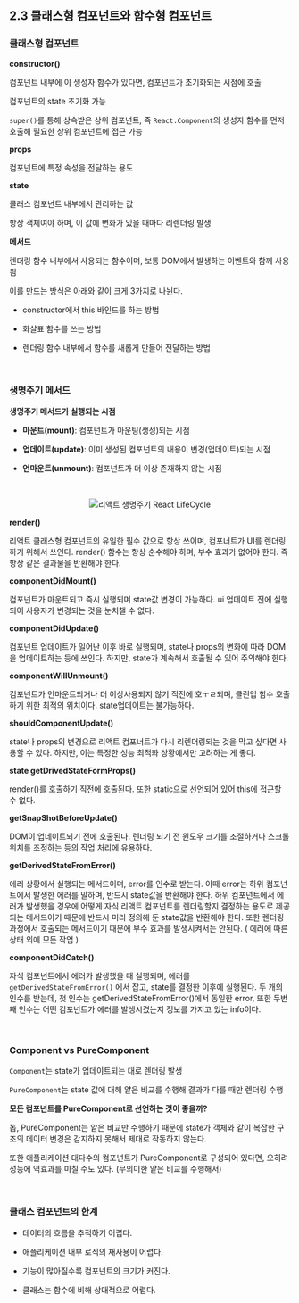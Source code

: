 ## 2.3 클래스형 컴포넌트와 함수형 컴포넌트

### 클래스형 컴포넌트

**constructor()**

컴포넌트 내부에 이 생성자 함수가 있다면, 컴포넌트가 초기화되는 시점에 호출

컴포넌트의 state 초기화 가능

`super()`를 통해 상속받은 상위 컴포넌트, 즉 `React.Component`의 생성자 함수를 먼저 호출해 필요한 상위 컴포넌트에 접근 가능

**props**

컴포넌트에 특정 속성을 전달하는 용도

**state**

클래스 컴포넌트 내부에서 관리하는 값

항상 객체여야 하며, 이 값에 변화가 있을 때마다 리렌더링 발생

**메서드**

렌더링 함수 내부에서 사용되는 함수이며, 보통 DOM에서 발생하는 이벤트와 함께 사용됨

이를 만드는 방식은 아래와 같이 크게 3가지로 나뉜다.

- constructor에서 this 바인드를 하는 방법

- 화살표 함수를 쓰는 방법

- 렌더링 함수 내부에서 함수를 새롭게 만들어 전달하는 방법

<br/>

### 생명주기 메서드

**생명주기 메서드가 실행되는 시점**

- **마운트(mount)**: 컴포넌트가 마운팅(생성)되는 시점

- **업데이트(update)**: 이미 생성된 컴포넌트의 내용이 변경(업데이트)되는 시점

- **언마운트(unmount)**: 컴포넌트가 더 이상 존재하지 않는 시점

<br/>

<p align="center">
  <img src="https://github.com/Scrutinize-React-Deep-Dive/modern-react-deepdive/assets/71490862/ce5bd1dc-10cb-41d4-a10e-5e02815627e9" alt="리액트 생명주기">
  React LifeCycle
</p>

**render()**

리액트 클래스형 컴포넌트의 유일한 필수 값으로 항상 쓰이며, 컴포너트가 UI를 렌더링하기 위해서 쓰인다. render() 함수는 항상 순수해야 하며, 부수 효과가 없어야 한다. 즉 항상 같은 결과물을 반환해야 한다.

**componentDidMount()**

컴포넌트가 마운트되고 즉시 실행되며 state값 변경이 가능하다.
ui 업데이트 전에 실행되어 사용자가 변경되는 것을 눈치챌 수 없다.

**componentDidUpdate()**

컴포넌트 업데이트가 일어난 이후 바로 실행되며, state나 props의 변화에 따라 DOM을 업데이트하는 등에 쓰인다.
하지만, state가 계속해서 호출될 수 있어 주의해야 한다.

**componentWillUnmount()**

컴포넌트가 언마운트되거나 더 이상사용되지 않기 직전에 호ㅜㄹ되며, 클린업 함수 호출하기 위한 최적의 위치이다. state업데이트는 불가능하다.

**shouldComponentUpdate()**

state나 props의 변경으로 리액트 컴포너트가 다시 리렌더링되는 것을 막고 싶다면 사용할 수 있다.
하지만, 이는 특정한 성능 최적화 상황에서만 고려하는 게 좋다.

**state getDrivedStateFormProps()**

render()를 호출하기 직전에 호출된다. 또한 static으로 선언되어 있어 this에 접근할 수 없다.

**getSnapShotBeforeUpdate()**

DOM이 업데이트되기 전에 호출된다.
렌더링 되기 전 윈도우 크기를 조절하거나 스크롤 위치를 조정하는 등의 작업 처리에 유용하다.

**getDerivedStateFromError()**

에러 상황에서 실행되는 메서드이며, error를 인수로 받는다.
이때 error는 하위 컴포넌트에서 발생한 에러를 말하며, 반드시 state값을 반환해야 한다.
하위 컴포넌트에서 에러가 발생했을 경우에 어떻게 자식 리액트 컴포넌트를 렌더링할지 결정하는 용도로 제공되는 메서드이기 때문에 반드시 미리 정의해 둔 state값을 반환해야 한다.
또한 렌더링 과정에서 호출되는 메서드이기 때문에 부수 효과를 발생시켜서는 안된다.
( 에러에 따른 상태 외에 모든 작업 )

**componentDidCatch()**

자식 컴포넌트에서 에러가 발생했을 때 실행되며, 에러를 `getDerivedStateFromError()` 에서 잡고, state를 결정한 이후에 실행된다.
두 개의 인수를 받는데, 첫 인수는 getDerivedStateFromError()에서 동일한 error, 또한 두번째 인수는 어떤 컴포넌트가 에러를 발생시켰는지 정보를 가지고 있는 info이다.

<br/>

### Component vs PureComponent

`Component`는 state가 업데이트되는 대로 렌더링 발생

`PureComponent`는 state 값에 대해 얕은 비교를 수행해 결과가 다를 때만 렌더링 수행

**모든 컴포넌트를 PureComponent로 선언하는 것이 좋을까?**

놉, PureComponent는 얕은 비교만 수행하기 때문에 state가 객체와 같이 복잡한 구조의 데이터 변경은 감지하지 못해서 제대로 작동하지 않는다.

또한 애플리케이션 대다수의 컴포넌트가 PureComponent로 구성되어 있다면, 오히려 성능에 역효과를 미칠 수도 있다. (무의미한 얕은 비교를 수행해서)

<br/>

### 클래스 컴포넌트의 한계

- 데이터의 흐름을 추적하기 어렵다.

- 애플리케이션 내부 로직의 재사용이 어렵다.

- 기능이 많아질수록 컴포넌트의 크기가 커진다.

- 클래스는 함수에 비해 상대적으로 어렵다.
